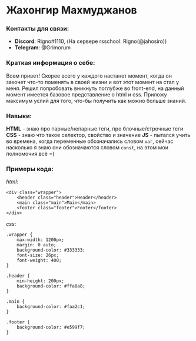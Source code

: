 # Жахонгир Махмуджанов

### Контакты для связи:

- **Discord**: Rigno#1110, (На сервере rsschool: Rigno(@jahosiro))
- **Telegram**: @Grimorum

### Краткая информация о себе:

Всем привет! Скорее всего у каждого настанет момент, когда он захочет что-то поменять в своей жизни и вот этот момент на стал у меня. Решил попробовать вникнуть поглубже во front-end, на данный момент имеется базовое представление о html и css. Приложу максимум услий для того, что-бы получить как можно больше знаний.

### Навыки:

**HTML** - знаю про парные/непарные теги, про блочные/строчные теги
**CSS** - знаю что такое селектор, свойство и значение
**JS** - пытался учить во времена, когда переменные обозначались словом `var`, сейчас насколько я знаю они обозначаются словом `const`, на этом мои полномочия всё =)

### Примеры кода:

_html_:

```
<div class="wrapper">
	<header class="header">Header</header>
	<main class="main">Main</main>
	<footer class="footer">Footer</footer>
</div>

```

_css_:

```
.wrapper {
	max-width: 1200px;
	margin: 0 auto;
	background-color: #333333;
	font-size: 26px;
	font-weight: 400;
}

.header {
	min-height: 200px;
	background-color: #ffa8a8;
}

.main {
	background-color: #faa2c1;
}

.footer {
	background-color: #e599f7;
}

```
